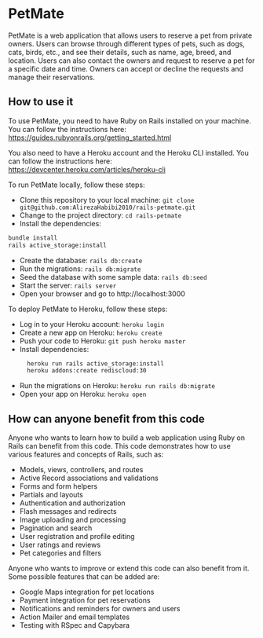 # PetMate

PetMate is a web application that allows users to reserve a pet from private owners. Users can browse through different types of pets, such as dogs, cats, birds, etc., and see their details, such as name, age, breed, and location. Users can also contact the owners and request to reserve a pet for a specific date and time. Owners can accept or decline the requests and manage their reservations.

## How to use it

To use PetMate, you need to have Ruby on Rails installed on your machine. You can follow the instructions here: https://guides.rubyonrails.org/getting_started.html

You also need to have a Heroku account and the Heroku CLI installed. You can follow the instructions here: https://devcenter.heroku.com/articles/heroku-cli

To run PetMate locally, follow these steps:

- Clone this repository to your local machine: `git clone git@github.com:AlirezaHabibi2010/rails-petmate.git`
- Change to the project directory: `cd rails-petmate`
- Install the dependencies:
```sh
bundle install
rails active_storage:install

```  
- Create the database: `rails db:create`
- Run the migrations: `rails db:migrate`
- Seed the database with some sample data: `rails db:seed`
- Start the server: `rails server`
- Open your browser and go to http://localhost:3000

To deploy PetMate to Heroku, follow these steps:

- Log in to your Heroku account: `heroku login`
- Create a new app on Heroku: `heroku create`
- Push your code to Heroku: `git push heroku master`
- Install dependencies:
  ```sh
    heroku run rails active_storage:install
    heroku addons:create rediscloud:30
  ```
- Run the migrations on Heroku: `heroku run rails db:migrate`
- Open your app on Heroku: `heroku open`

## How can anyone benefit from this code

Anyone who wants to learn how to build a web application using Ruby on Rails can benefit from this code. This code demonstrates how to use various features and concepts of Rails, such as:

- Models, views, controllers, and routes
- Active Record associations and validations
- Forms and form helpers
- Partials and layouts
- Authentication and authorization
- Flash messages and redirects
- Image uploading and processing
- Pagination and search
- User registration and profile editing
- User ratings and reviews
- Pet categories and filters

Anyone who wants to improve or extend this code can also benefit from it. Some possible features that can be added are:

- Google Maps integration for pet locations
- Payment integration for pet reservations
- Notifications and reminders for owners and users
- Action Mailer and email templates
- Testing with RSpec and Capybara
  
